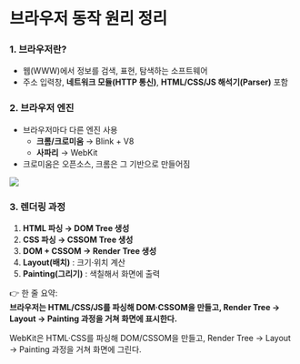 
# 브라우저 동작 원리 정리

### 1. 브라우저란?

- 웹(WWW)에서 정보를 검색, 표현, 탐색하는 소프트웨어
- 주소 입력창, **네트워크 모듈(HTTP 통신)**, **HTML/CSS/JS 해석기(Parser)** 포함

### 2. 브라우저 엔진

- 브라우저마다 다른 엔진 사용
    - **크롬/크로미움** → Blink + V8
    - **사파리** → WebKit
- 크로미움은 오픈소스, 크롬은 그 기반으로 만들어짐

![](https://i.imgur.com/nf11osv.png)

### 3. 렌더링 과정

1. **HTML 파싱 → DOM Tree 생성**
2. **CSS 파싱 → CSSOM Tree 생성**
3. **DOM + CSSOM → Render Tree 생성**
4. **Layout(배치)** : 크기·위치 계산
5. **Painting(그리기)** : 색칠해서 화면에 출력

👉 한 줄 요약:  
**브라우저는 HTML/CSS/JS를 파싱해 DOM·CSSOM을 만들고, Render Tree → Layout → Painting 과정을 거쳐 화면에 표시한다.**

WebKit은 HTML·CSS를 파싱해 DOM/CSSOM을 만들고, Render Tree → Layout → Painting 과정을 거쳐 화면에 그린다.